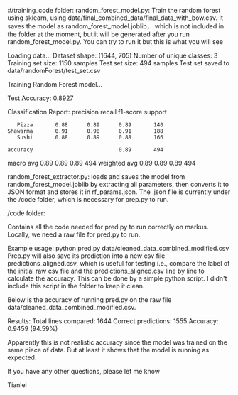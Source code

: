 #/training_code folder:
random_forest_model.py: Train the random forest using sklearn, using data/final_combined_data/final_data_with_bow.csv. It saves the model as random_forest_model.joblib， which is not included in the folder at the moment, but it will be generated after you run random_forest_model.py.
You can try to run it but this is what you will see

Loading data...
Dataset shape: (1644, 705)
Number of unique classes: 3
Training set size: 1150 samples
Test set size: 494 samples
Test set saved to data/randomForest/test_set.csv

Training Random Forest model...

Test Accuracy: 0.8927

Classification Report:
              precision    recall  f1-score   support

       Pizza       0.88      0.89      0.89       140
    Shawarma       0.91      0.90      0.91       188
       Sushi       0.88      0.89      0.88       166

    accuracy                           0.89       494
   macro avg       0.89      0.89      0.89       494
weighted avg       0.89      0.89      0.89       494

random_forest_extractor.py: loads and saves the model from random_forest_model.joblib by extracting all parameters, then converts it to JSON format and stores it in rf_params.json. The .json file is currently under the /code folder, which is necessary for prep.py to run. 


/code folder:

Contains all the code needed for pred.py to run correctly on markus.
Locally, we need a raw file for pred.py to run.

Example usage: python pred.py data/cleaned_data_combined_modified.csv
Prep.py will also save its prediction into a new csv file predictions_aligned.csv, which is useful for testing
i.e., compare the label of the initial raw csv file and the predictions_aligned.csv line by line to calculate the accuracy. This can be done by a simple python script. I didn't include this script in the folder to keep it clean.

Below is the accuracy of running pred.py on the raw file data/cleaned_data_combined_modified.csv. 

Results:
Total lines compared: 1644
Correct predictions: 1555
Accuracy: 0.9459 (94.59%)

Apparently this is not realistic accuracy since the model was trained on the same piece of data. But at least it shows that the model is running as expected.



If you have any other questions, please let me know

Tianlei


